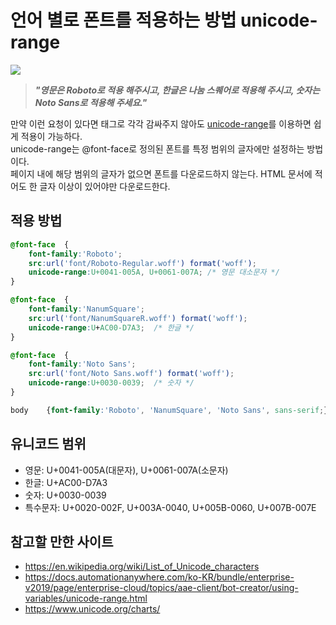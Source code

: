# **언어 별로 폰트를 적용하는 방법 unicode-range**

![](https://cdn.jsdelivr.net/gh/fe-jw/J-Web/posts/220707/thumb.jpg)

> **_"영문은 Roboto로 적용 해주시고, 한글은 나눔 스퀘어로 적용해 주시고, 숫자는 Noto Sans로 적용해 주세요."_**  

만약 이런 요청이 있다면 태그로 각각 감싸주지 않아도 [unicode-range](https://developer.mozilla.org/en-US/docs/Web/CSS/@font-face/unicode-range)를 이용하면 쉽게 적용이 가능하다.  
unicode-range는 @font-face로 정의된 폰트를 특정 범위의 글자에만 설정하는 방법이다.  
페이지 내에 해당 범위의 글자가 없으면 폰트를 다운로드하지 않는다. HTML 문서에 적어도 한 글자 이상이 있어야만 다운로드한다.

## **적용 방법**
```css
@font-face	{
	font-family:'Roboto';
	src:url('font/Roboto-Regular.woff') format('woff');
	unicode-range:U+0041-005A, U+0061-007A;	/* 영문 대소문자 */
}

@font-face	{
	font-family:'NanumSquare';
	src:url('font/NanumSquareR.woff') format('woff');
	unicode-range:U+AC00-D7A3;	/* 한글 */
}

@font-face	{
	font-family:'Noto Sans';
	src:url('font/Noto Sans.woff') format('woff');
	unicode-range:U+0030-0039;	/* 숫자 */
}

body	{font-family:'Roboto', 'NanumSquare', 'Noto Sans', sans-serif;}
```

## **유니코드 범위**
* 영문: U+0041-005A(대문자), U+0061-007A(소문자)
* 한글: U+AC00-D7A3
* 숫자: U+0030-0039
* 특수문자: U+0020-002F, U+003A-0040, U+005B-0060, U+007B-007E

## **참고할 만한 사이트**
* https://en.wikipedia.org/wiki/List_of_Unicode_characters
* https://docs.automationanywhere.com/ko-KR/bundle/enterprise-v2019/page/enterprise-cloud/topics/aae-client/bot-creator/using-variables/unicode-range.html
* https://www.unicode.org/charts/